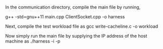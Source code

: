 
In the communication directory, compile the main file by running, 

g++ -std=gnu++11 main.cpp ClientSocket.cpp -o harness

Next, compile the test workload file as 
	gcc write-cacheline.c -o workload


Now simply run the main file by supplying the IP address of the host machine as
	./harness -i <host IP> -p <host port>
